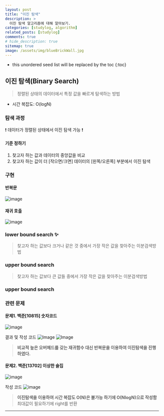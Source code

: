 ```yaml
---
layout: post
title: "이진 탐색"
description: >
  이진 탐색 알고리즘에 대해 알아보기.
categories: [studylog, algorithm]
related_posts: [studylog]
comments: true
# hide_description: true
sitemap: true
image: /assets/img/blueBrickWall.jpg
---
```


* this unordered seed list will be replaced by the toc
{:toc}

## 이진 탐색(Binary Search)
> 정렬된 상태의 데이터에서 특정 값을 빠르게 탐색하는 방법

- 시간 복잡도: O(logN)

### 탐색 과정
❗️ 데이터가 정렬된 상태에서 이진 탐색 가능 ❗️

#### 기준 정하기
1. 찾고자 하는 값과 데이터의 중앙값을 비교
2. 찾고자 하는 값이 더 [작으면/크면] 데이터의 [왼쪽/오른쪽] 부분에서 이진 탐색

### 구현 
#### 반복문
![image](/assets/study/algorithm/search/binarySearch_for.png)

#### 재귀 호출
![image](/assets/study/algorithm/search/binarySearch_recursive.png)


### lower bound search ✨ 
> 찾고자 하는 값보다 크거나 같은 것 중에서 가장 작은 값을 찾아주는 이분검색방법

### upper bound search
> 찾고자 하는 값보다 큰 값들 중에서 가장 작은 값을 찾아주는 이분검색방법


### upper bound search 

### 관련 문제
#### 문제1. 백준[10815] 숫자코드
![image](/assets/study/algorithm/search/bj10815a.png)

결과 및 작성 코드
![Image](/assets/study/algorithm/search/bj10815b.png)
![Image](/assets/study/algorithm/search/bj10815c.png)

> **비교적 높은 오버헤드를 갖는 재귀함수 대신 반복문을 이용하여 이진탐색을 진행하였다.**

#### 문제2. 백준[13702] 이상한 술집
![image](/assets/study/algorithm/search/bj13702a.png)
 
 작성 코드
 ![image](/assets/study/algorithm/search/bj13702b.png)
> **이진탐색을 이용하여 시간 복잡도 O(N)은 불가능 하기에 O(NlogN)으로 작성함**
최대값이 필요하기에 right를 반환


<hr>


